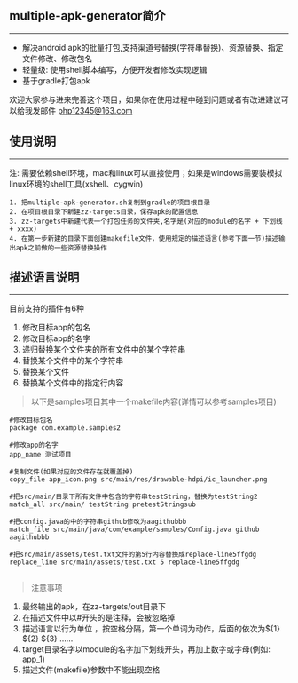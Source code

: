 ## multiple-apk-generator简介
---- 
* 解决android apk的批量打包,支持渠道号替换(字符串替换)、资源替换、指定文件修改、修改包名
* 轻量级: 使用shell脚本编写，方便开发者修改实现逻辑
* 基于gradle打包apk

欢迎大家参与进来完善这个项目，如果你在使用过程中碰到问题或者有改进建议可以给我发邮件
php12345@163.com
 

## 使用说明
----
注: 需要依赖shell环境，mac和linux可以直接使用；如果是windows需要装模拟linux环境的shell工具(xshell、cygwin)

``` 
1. 把multiple-apk-generator.sh复制到gradle的项目根目录
2. 在项目根目录下新建zz-targets目录，保存apk的配置信息
3. zz-targets中新建代表一个打包任务的文件夹,名字是(对应的module的名字 + 下划线 + xxxx)
4. 在第一步新建的目录下面创建makefile文件，使用规定的描述语言(参考下面一节)描述输出apk之前做的一些资源替换操作

``` 

## 描述语言说明
----
目前支持的插件有6种

1. 修改目标app的包名
2. 修改目标app的名字
3. 递归替换某个文件夹的所有文件中的某个字符串
4. 替换某个文件中的某个字符串
5. 替换某个文件
6. 替换某个文件中的指定行内容

>以下是samples项目其中一个makefile内容(详情可以参考samples项目)

``` 
#修改目标包名
package com.example.samples2

#修改app的名字
app_name 测试项目

#复制文件(如果对应的文件存在就覆盖掉)
copy_file app_icon.png src/main/res/drawable-hdpi/ic_launcher.png

#把src/main/目录下所有文件中包含的字符串testString，替换为testString2
match_all src/main/ testString pretestStringsub

#把config.java的中的字符串github修改为aagithubbb
match_file src/main/java/com/example/samples/Config.java github aagithubbb

#把src/main/assets/test.txt文件的第5行内容替换成replace-line5ffgdg
replace_line src/main/assets/test.txt 5 replace-line5ffgdg


``` 
>注意事项

1. 最终输出的apk，在zz-targets/out目录下
2. 在描述文件中以#开头的是注释，会被忽略掉
3. 描述语言以行为单位 ，按空格分隔，第一个单词为动作，后面的依次为${1}  ${2}  ${3}  ......
4. target目录名字以module的名字加下划线开头，再加上数字或字母(例如: app_1)
5. 描述文件(makefile)参数中不能出现空格
